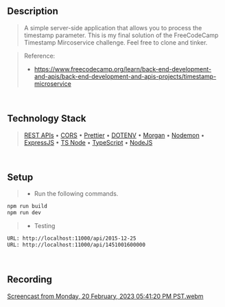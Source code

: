 ## Description

> A simple server-side application that allows you to process the timestamp parameter. This is my final solution of the FreeCodeCamp Timestamp Mircoservice challenge. Feel free to clone and tinker.

> Reference:
>
> - https://www.freecodecamp.org/learn/back-end-development-and-apis/back-end-development-and-apis-projects/timestamp-microservice

<br />

## Technology Stack

> [REST APIs](https://restfulapi.net/) • [CORS](https://www.npmjs.com/package/cors) • [Prettier](https://www.npmjs.com/package/prettier) • [DOTENV](https://www.npmjs.com/package/dotenv) • [Morgan](https://www.npmjs.com/package/morgan) • [Nodemon](https://www.npmjs.com/package/nodemon) • [ExpressJS](https://www.npmjs.com/package/express) • [TS Node](https://www.npmjs.com/package/ts-node) • [TypeScript](https://www.npmjs.com/package/ts-node) • [NodeJS](https://nodejs.org/docs/latest-v16.x/api/)

<br />

## Setup

> - Run the following commands.

```bash
npm run build
npm run dev
```

> - Testing

```bash
URL: http://localhost:11000/api/2015-12-25
URL: http://localhost:11000/api/1451001600000
```

<br />

## Recording
[Screencast from Monday, 20 February, 2023 05:41:20 PM PST.webm](https://user-images.githubusercontent.com/69438999/220069730-fa21a601-ee07-4dee-8a81-c3311ecf3f5c.webm)
